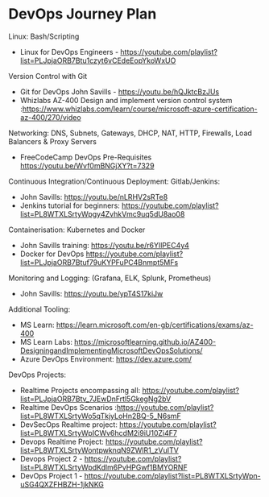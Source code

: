 # DevOps Journey Plan 

Linux: Bash/Scripting
- Linux for DevOps Engineers - https://youtube.com/playlist?list=PLJpjaORB7Btu1czyt6vCEdeEopYkoWxUO

Version Control with Git
- Git for DevOps John Savills - https://youtu.be/hQJktcBzJUs
- Whizlabs AZ-400 Design and implement version control system :https://www.whizlabs.com/learn/course/microsoft-azure-certification-az-400/270/video

Networking: DNS, Subnets, Gateways, DHCP, NAT, HTTP, Firewalls, Load Balancers & Proxy Servers
- FreeCodeCamp DevOps Pre-Requisites https://youtu.be/Wvf0mBNGjXY?t=7329 

Continuous Integration/Continuous Deployment: Gitlab/Jenkins:
- John Savills: https://youtu.be/nLRHV2sRTe8
- Jenkins tutorial for beginners: https://youtube.com/playlist?list=PL8WTXLSrtyWpgy4ZvhkVmc9uq5dU8ao08

Containerisation: Kubernetes and Docker
- John Savills training: https://youtu.be/r6YIlPEC4y4 
- Docker for DevOps https://youtube.com/playlist?list=PLJpjaORB7Btuf79uKYPFuPC4Bnmpt5MFs

Monitoring and Logging: (Grafana, ELK, Splunk, Prometheus)
- John Savills: https://youtu.be/ypT4S17kiJw 
    
Additional Tooling: 
   - MS Learn: https://learn.microsoft.com/en-gb/certifications/exams/az-400
   - MS Learn Labs: https://microsoftlearning.github.io/AZ400-DesigningandImplementingMicrosoftDevOpsSolutions/
   - Azure DevOps Environment: https://dev.azure.com/
   
DevOps Projects: 
- Realtime Projects encompassing all: https://youtube.com/playlist?list=PLJpjaORB7Btv_7JEwDnFrtl5GkegNg2bV
- Realtime DevOps Scenarios :https://youtube.com/playlist?list=PL8WTXLSrtyWo5qTkjyLoHn2BQ-5_N6smF 
- DevSecOps Realtime project: https://youtube.com/playlist?list=PL8WTXLSrtyWpICWv6hcdM2i9iU10Zi4F7
- Devops Realtime Project: https://youtube.com/playlist?list=PL8WTXLSrtyWontpwknqN9ZWlR1_zVuITV
- Devops Project 2 - https://youtube.com/playlist?list=PL8WTXLSrtyWpdKdlm6PvHPGwf1BMYORNF
- DevOps Project 1 - https://youtube.com/playlist?list=PL8WTXLSrtyWpn-uSG4QXZFHBZH-1jkNKG



